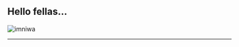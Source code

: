 Hello fellas... 
---

<p><img align="center" src="https://github-readme-streak-stats.herokuapp.com/?user=imniwa&" alt="imniwa" /></p>

---
`    `
